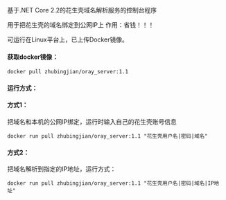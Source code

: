 基于.NET Core 2.2的花生壳域名解析服务的控制台程序

用于把花生壳的域名绑定到公网IP上    作用：省钱！！！

可运行在Linux平台上，已上传Docker镜像。

#### 获取docker镜像：
```
docker pull zhubingjian/oray_server:1.1
```
#### 运行方式：
#### 方式1：
把域名和本机的公网IP绑定，运行时输入自己的花生壳账号信息
```
docker run pull zhubingjian/oray_server:1.1 "花生壳用户名|密码|域名"
```
#### 方式2：
把域名解析到指定的IP地址，运行方式：
```
docker run pull zhubingjian/oray_server:1.1 "花生壳用户名|密码|域名|IP地址"
```


